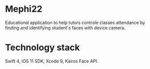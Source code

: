 # Mephi22
Educational application to help tutors controle classes attendance by finding and identifying student's faces with device camera.

# Technology stack
Swift 4,
iOS 11 SDK,
Xcode 9,
Kairos Face API.
